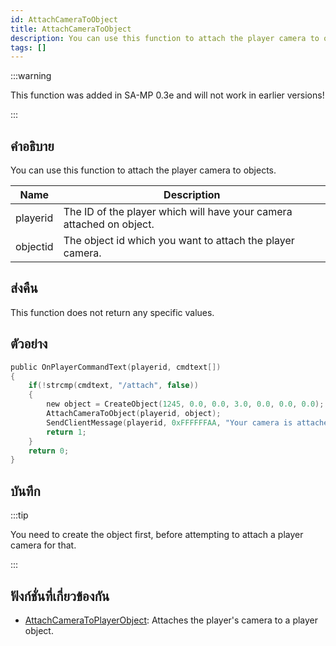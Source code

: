 ```yaml
---
id: AttachCameraToObject
title: AttachCameraToObject
description: You can use this function to attach the player camera to objects.
tags: []
---
```


:::warning

This function was added in SA-MP 0.3e and will not work in earlier versions!

:::

## คำอธิบาย

You can use this function to attach the player camera to objects.

| Name     | Description                                                          |
| -------- | -------------------------------------------------------------------- |
| playerid | The ID of the player which will have your camera attached on object. |
| objectid | The object id which you want to attach the player camera.            |

## ส่งคืน

This function does not return any specific values.

## ตัวอย่าง

```c
public OnPlayerCommandText(playerid, cmdtext[])
{
    if(!strcmp(cmdtext, "/attach", false))
    {
        new object = CreateObject(1245, 0.0, 0.0, 3.0, 0.0, 0.0, 0.0);
        AttachCameraToObject(playerid, object);
        SendClientMessage(playerid, 0xFFFFFFAA, "Your camera is attached on object now.");
        return 1;
    }
    return 0;
}
```

## บันทึก

:::tip

You need to create the object first, before attempting to attach a player camera for that.

:::

## ฟังก์ชั่นที่เกี่ยวข้องกัน

- [AttachCameraToPlayerObject](../../scripting/functions/AttachCameraToPlayerObjecy.md): Attaches the player's camera to a player object.
